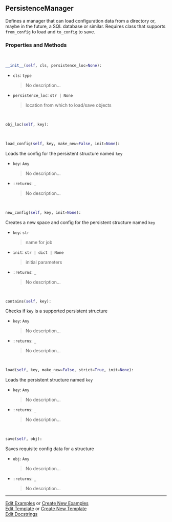 ## <a id="McUtils.Scaffolding.Persistence.PersistenceManager">PersistenceManager</a>
Defines a manager that can load configuration data from a directory
or, maybe in the future, a SQL database or similar.
Requires class that supports `from_config` to load and `to_config` to save.

### Properties and Methods
<a id="McUtils.Scaffolding.Persistence.PersistenceManager.__init__" class="docs-object-method">&nbsp;</a>
```python
__init__(self, cls, persistence_loc=None): 
```

- `cls`: `type`
    >No description...
- `persistence_loc`: `str | None`
    >location from which to load/save objects

<a id="McUtils.Scaffolding.Persistence.PersistenceManager.obj_loc" class="docs-object-method">&nbsp;</a>
```python
obj_loc(self, key): 
```

<a id="McUtils.Scaffolding.Persistence.PersistenceManager.load_config" class="docs-object-method">&nbsp;</a>
```python
load_config(self, key, make_new=False, init=None): 
```
Loads the config for the persistent structure named `key`
- `key`: `Any`
    >No description...
- `:returns`: `_`
    >No description...

<a id="McUtils.Scaffolding.Persistence.PersistenceManager.new_config" class="docs-object-method">&nbsp;</a>
```python
new_config(self, key, init=None): 
```
Creates a new space and config for the persistent structure named `key`
- `key`: `str`
    >name for job
- `init`: `str | dict | None`
    >initial parameters
- `:returns`: `_`
    >No description...

<a id="McUtils.Scaffolding.Persistence.PersistenceManager.contains" class="docs-object-method">&nbsp;</a>
```python
contains(self, key): 
```
Checks if `key` is a supported persistent structure
- `key`: `Any`
    >No description...
- `:returns`: `_`
    >No description...

<a id="McUtils.Scaffolding.Persistence.PersistenceManager.load" class="docs-object-method">&nbsp;</a>
```python
load(self, key, make_new=False, strict=True, init=None): 
```
Loads the persistent structure named `key`
- `key`: `Any`
    >No description...
- `:returns`: `_`
    >No description...

<a id="McUtils.Scaffolding.Persistence.PersistenceManager.save" class="docs-object-method">&nbsp;</a>
```python
save(self, obj): 
```
Saves requisite config data for a structure
- `obj`: `Any`
    >No description...
- `:returns`: `_`
    >No description...





___

[Edit Examples](https://github.com/McCoyGroup/McUtils/edit/edit/ci/examples/ci/docs/McUtils/Scaffolding/Persistence/PersistenceManager.md) or 
[Create New Examples](https://github.com/McCoyGroup/McUtils/new/edit/?filename=ci/examples/ci/docs/McUtils/Scaffolding/Persistence/PersistenceManager.md) <br/>
[Edit Template](https://github.com/McCoyGroup/McUtils/edit/edit/ci/docs/ci/docs/McUtils/Scaffolding/Persistence/PersistenceManager.md) or 
[Create New Template](https://github.com/McCoyGroup/McUtils/new/edit/?filename=ci/docs/templates/ci/docs/McUtils/Scaffolding/Persistence/PersistenceManager.md) <br/>
[Edit Docstrings](https://github.com/McCoyGroup/McUtils/edit/edit/McUtils/Scaffolding/Persistence.py?message=Update%20Docs)